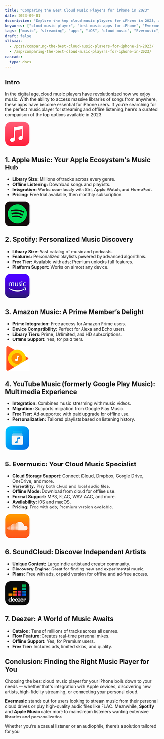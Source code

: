```yaml
---
title: "Comparing the Best Cloud Music Players for iPhone in 2023"
date: 2023-09-01
description: "Explore the top cloud music players for iPhone in 2023, including Apple Music, Spotify, Amazon Music, Evermusic, and more. Learn about features, offline support, and pricing."
keywords: ["cloud music player", "best music apps for iPhone", "Evermusic vs Spotify", "offline music apps iOS", "Apple Music alternatives", "streaming music apps", "iPhone audio player", "iOS music apps", "Evermusic review", "cloud audio streaming iPhone"]
tags: ["music", "streaming", "apps", "iOS", "cloud music", "Evermusic", "Spotify", "Apple Music", "YouTube Music", "SoundCloud"]
draft: false
aliases:
  - /post/comparing-the-best-cloud-music-players-for-iphone-in-2023/
  - /amp/comparing-the-best-cloud-music-players-for-iphone-in-2023/
cascade:
  type: docs
---
```


## Intro

In the digital age, cloud music players have revolutionized how we enjoy music. With the ability to access massive libraries of songs from anywhere, these apps have become essential for iPhone users. If you're searching for the perfect music player for streaming and offline listening, here’s a curated comparison of the top options available in 2023.

<img src="21260c_b40a3ad7048f47f7b74159180666a214~mv2.png" alt="Apple Music Icon" width="80" height="80" />

## 1. Apple Music: Your Apple Ecosystem's Music Hub

- **Library Size:** Millions of tracks across every genre.
- **Offline Listening:** Download songs and playlists.
- **Integration:** Works seamlessly with Siri, Apple Watch, and HomePod.
- **Pricing:** Free trial available, then monthly subscription.

<img src="21260c_c7378b08596c41eda60f2549206f42ec~mv2.png" alt="Spotify Icon" width="80" height="80" />

## 2. Spotify: Personalized Music Discovery

- **Library Size:** Vast catalog of music and podcasts.
- **Features:** Personalized playlists powered by advanced algorithms.
- **Free Tier:** Available with ads; Premium unlocks full features.
- **Platform Support:** Works on almost any device.

<img src="21260c_e4bb927f6127460283d4ac56585b3522~mv2.png" alt="Amazon Music Icon" width="80" height="80" />

## 3. Amazon Music: A Prime Member’s Delight

- **Prime Integration:** Free access for Amazon Prime users.
- **Device Compatibility:** Perfect for Alexa and Echo users.
- **Library Tiers:** Prime, Unlimited, and HD subscriptions.
- **Offline Support:** Yes, for paid tiers.

<img src="21260c_f90cb69b01a94f5c8a079b4ea27df6fe~mv2.png" alt="YouTube Music Icon" width="80" height="80" />

## 4. YouTube Music (formerly Google Play Music): Multimedia Experience

- **Integration:** Combines music streaming with music videos.
- **Migration:** Supports migration from Google Play Music.
- **Free Tier:** Ad-supported with paid upgrade for offline use.
- **Personalization:** Tailored playlists based on listening history.

<img src="21260c_4ed2c1c67f81476e95bdc47065a0b07b~mv2.png" alt="Evermusic Icon" width="80" height="80" />

## 5. Evermusic: Your Cloud Music Specialist

- **Cloud Storage Support:** Connect iCloud, Dropbox, Google Drive, OneDrive, and more.
- **Versatility:** Play both cloud and local audio files.
- **Offline Mode:** Download from cloud for offline use.
- **Format Support:** MP3, FLAC, WAV, AAC, and more.
- **Availability:** iOS and macOS.
- **Pricing:** Free with ads; Premium version available.

<img src="21260c_9328a96ec7464ee2bc43f754a8b44543~mv2.png" alt="SoundCloud Icon" width="80" height="80" />

## 6. SoundCloud: Discover Independent Artists

- **Unique Content:** Large indie artist and creator community.
- **Discovery Engine:** Great for finding new and experimental music.
- **Plans:** Free with ads, or paid version for offline and ad-free access.

<img src="21260c_407448ee433947de906bbe639a5f35c9~mv2.png" alt="Deezer Icon" width="80" height="80" />

## 7. Deezer: A World of Music Awaits

- **Catalog:** Tens of millions of tracks across all genres.
- **Flow Feature:** Creates real-time personal mixes.
- **Offline Support:** Yes, for Premium users.
- **Free Tier:** Includes ads, limited skips, and quality.

## Conclusion: Finding the Right Music Player for You

Choosing the best cloud music player for your iPhone boils down to your needs — whether that's integration with Apple devices, discovering new artists, high-fidelity streaming, or connecting your personal cloud.

**Evermusic** stands out for users looking to stream music from their personal cloud drives or play high-quality audio files like FLAC. Meanwhile, **Spotify** and **Apple Music** cater more to mainstream listeners wanting extensive libraries and personalization.

Whether you’re a casual listener or an audiophile, there’s a solution tailored for you.